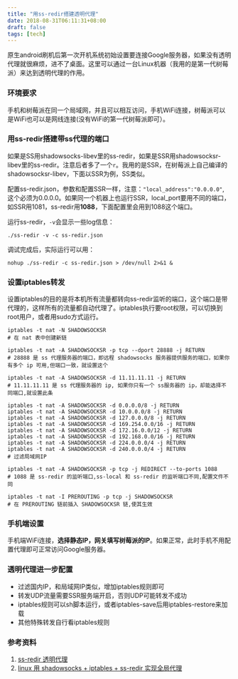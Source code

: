 ```yaml
---
title: "用ss-redir搭建透明代理"
date: 2018-08-31T06:11:31+08:00
draft: false
tags: [tech]
---
```


原生android刷机后第一次开机系统初始设置要连接Google服务器，如果没有透明代理就很麻烦，进不了桌面。这里可以通过一台Linux机器（我用的是第一代树莓派）来达到透明代理的作用。

<!--more-->

### 环境要求

手机和树莓派在同一个局域网，并且可以相互访问，手机WiFi连接，树莓派可以是WiFi也可以是网线连接(没有WiFi的第一代树莓派即可）。

### 用ss-redir搭建带ss代理的端口

如果是SS用shadowsocks-libev里的ss-redir，如果是SSR用shadowsocksr-libev里的ss-redir。注意后者多了一个`r`。我用的是SSR，在树莓派上自己编译的shadowsocksr-libev，下面以SSR为例，SS类似。

配置ss-redir.json，参数和配置SSR一样，注意：`"local_address":"0.0.0.0"`,  这个必须为0.0.0.0。如果同一个机器上也运行SSR，local_port要用不同的端口，如SSR用1081，ss-redir用**1088**，下面配置里会用到1088这个端口。

运行ss-redir，`-v`会显示一些log信息：

```
./ss-redir -v -c ss-redir.json
```

调试完成后，实际运行可以用：

```
nohup ./ss-redir -c ss-redir.json > /dev/null 2>&1 &
```

### 设置iptables转发

设置iptables的目的是将本机所有流量都转向ss-redir监听的端口，这个端口是带代理的，这样所有的流量都自动代理了。iptables执行要root权限，可以切换到root用户，或者用sudo方式运行。

```
iptables -t nat -N SHADOWSOCKSR
# 在 nat 表中创建新链

iptables -t nat -A SHADOWSOCKSR -p tcp --dport 28888 -j RETURN
# 28888 是 ss 代理服务器的端口，即远程 shadowsocks 服务器提供服务的端口，如果你有多个 ip 可用,但端口一致，就设置这个

iptables -t nat -A SHADOWSOCKSR -d 11.11.11.11 -j RETURN
# 11.11.11.11 是 ss 代理服务器的 ip, 如果你只有一个 ss服务器的 ip，却能选择不同端口,就设置此条

iptables -t nat -A SHADOWSOCKSR -d 0.0.0.0/8 -j RETURN
iptables -t nat -A SHADOWSOCKSR -d 10.0.0.0/8 -j RETURN
iptables -t nat -A SHADOWSOCKSR -d 127.0.0.0/8 -j RETURN
iptables -t nat -A SHADOWSOCKSR -d 169.254.0.0/16 -j RETURN
iptables -t nat -A SHADOWSOCKSR -d 172.16.0.0/12 -j RETURN
iptables -t nat -A SHADOWSOCKSR -d 192.168.0.0/16 -j RETURN
iptables -t nat -A SHADOWSOCKSR -d 224.0.0.0/4 -j RETURN
iptables -t nat -A SHADOWSOCKSR -d 240.0.0.0/4 -j RETURN
# 过滤局域网IP

iptables -t nat -A SHADOWSOCKSR -p tcp -j REDIRECT --to-ports 1088
# 1088 是 ss-redir 的监听端口,ss-local 和 ss-redir 的监听端口不同,配置文件不同

iptables -t nat -I PREROUTING -p tcp -j SHADOWSOCKSR
# 在 PREROUTING 链前插入 SHADOWSOCKSR 链,使其生效
```

### 手机端设置

手机端WiFi连接，**选择静态IP，网关填写树莓派的IP**。如果正常，此时手机不用配置代理即可正常访问Google服务器。

### 透明代理进一步配置

* 过滤国内IP，和局域网IP类似，增加iptables规则即可
* 转发UDP流量需要SSR服务端开启，否则UDP可能转发不成功
* iptables规则可以sh脚本运行，或者iptables-save后用iptables-restore来加载
* 其他特殊转发自行看iptables规则

### 参考资料

1. [ss-redir 透明代理](https://gist.github.com/wen-long/8644243)
1. [linux 用 shadowsocks + iptables + ss-redir 实现全局代理](https://blog.csdn.net/chouzhou9701/article/details/78816029)

